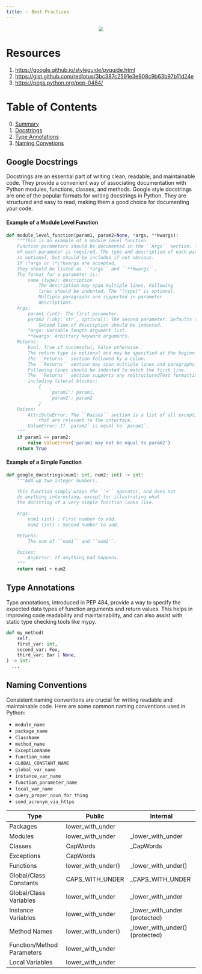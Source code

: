 ```yaml
---
title: ✨ Best Practices
---
```



<div style="text-align: center;">
    <img src="https://i.ytimg.com/vi/plXuoYYFS-Y/maxresdefault.jpg" style="transform: scale(0.8);">
</div>

# Resources
1. https://google.github.io/styleguide/pyguide.html
1. https://gist.github.com/redlotus/3bc387c2591e3e908c9b63b97b11d24e
1. https://peps.python.org/pep-0484/


# Table of Contents
0. [Summary](#summary)
1. [Docstrings](#google-docstrings)
1. [Type Annotations](#type-annotations)
1. [Naming Convetions](#naming-conventions)


## Google Docstrings

Docstrings are an essential part of writing clean, readable, and maintainable code. They provide a convenient way of associating documentation with Python modules, functions, classes, and methods. Google style docstrings are one of the popular formats for writing docstrings in Python. They are structured and easy to read, making them a good choice for documenting your code.

#### Example of a Module Level Function
```python
def module_level_function(param1, param2=None, *args, **kwargs):
    """This is an example of a module level function.
    Function parameters should be documented in the ``Args`` section. The name
    of each parameter is required. The type and description of each parameter
    is optional, but should be included if not obvious.
    If \*args or \*\*kwargs are accepted,
    they should be listed as ``*args`` and ``**kwargs``.
    The format for a parameter is::
        name (type): description
            The description may span multiple lines. Following
            lines should be indented. The "(type)" is optional.
            Multiple paragraphs are supported in parameter
            descriptions.
    Args:
        param1 (int): The first parameter.
        param2 (:obj:`str`, optional): The second parameter. Defaults to None.
            Second line of description should be indented.
        *args: Variable length argument list.
        **kwargs: Arbitrary keyword arguments.
    Returns:
        bool: True if successful, False otherwise.
        The return type is optional and may be specified at the beginning of
        the ``Returns`` section followed by a colon.
        The ``Returns`` section may span multiple lines and paragraphs.
        Following lines should be indented to match the first line.
        The ``Returns`` section supports any reStructuredText formatting,
        including literal blocks::
            {
                'param1': param1,
                'param2': param2
            }
    Raises:
        AttributeError: The ``Raises`` section is a list of all exceptions
            that are relevant to the interface.
        ValueError: If `param2` is equal to `param1`.
    """
    if param1 == param2:
        raise ValueError('param1 may not be equal to param2')
    return True
```

#### Example of a Simple Function
```python
def google_docstrings(num1: int, num2: int) -> int:
    """Add up two integer numbers.

    This function simply wraps the ``+`` operator, and does not
    do anything interesting, except for illustrating what
    the docstring of a very simple function looks like.

    Args:
        num1 (int) : First number to add.
        num2 (int) : Second number to add.

    Returns:
        The sum of ``num1`` and ``num2``.

    Raises:
        AnyError: If anything bad happens.
    """
    return num1 + num2
```


## Type Annotations
Type annotations, introduced in PEP 484, provide a way to specify the expected data types of function arguments and return values. This helps in improving code readability and maintainability, and can also assist with static type checking tools like mypy.

```python
def my_method(
    self,
    first_var: int,
    second_var: Foo,
    third_var: Bar | None,
) -> int:
  ...
```

## Naming Conventions
Consistent naming conventions are crucial for writing readable and maintainable code. Here are some common naming conventions used in Python:

* `module_name`
* `package_name`
* `ClassName`
* `method_name`
* `ExceptionName`
* `function_name`
* `GLOBAL_CONSTANT_NAME`
* `global_var_name`
* `instance_var_name`
* `function_parameter_name`
* `local_var_name`
* `query_proper_noun_for_thing`
* `send_acronym_via_https`


| Type                       | Public              | Internal                          |
|----------------------------|---------------------|-----------------------------------|
| Packages                   | lower_with_under    |                                   |
| Modules                    | lower_with_under    | _lower_with_under                 |
| Classes                    | CapWords            | _CapWords                         |
| Exceptions                 | CapWords            |                                   |
| Functions                  | lower_with_under()  | _lower_with_under()               |
| Global/Class Constants     | CAPS_WITH_UNDER     | _CAPS_WITH_UNDER                  |
| Global/Class Variables     | lower_with_under    | _lower_with_under                 |
| Instance Variables         | lower_with_under    | _lower_with_under (protected)     |
| Method Names               | lower_with_under()  | _lower_with_under() (protected)   |
| Function/Method Parameters | lower_with_under    |                                   |
| Local Variables            | lower_with_under    |                                   |



